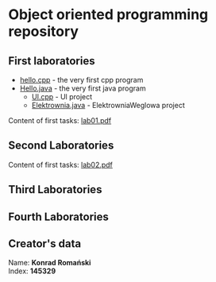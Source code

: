# Object oriented programming repository

## First laboratories
- [hello.cpp](https://bitbucket.org/Konrad884/object_oriented_programming/src/master/lab1/Cpp/hello.cpp) - the very first cpp program
- [Hello.java](https://bitbucket.org/Konrad884/object_oriented_programming/src/master/lab1/Java/Hello/Hello.java) - the very first java program
  - [Ul.cpp](https://bitbucket.org/Konrad884/object_oriented_programming/src/master/lab1/Cpp/Ul.cpp) - Ul project
  - [Elektrownia.java](https://bitbucket.org/Konrad884/object_oriented_programming/src/master/lab1/Java/Elektrownia/Elektrownia.java) - ElektrowniaWeglowa project

Content of first tasks:
[lab01.pdf](https://bitbucket.org/Konrad884/object_oriented_programming/src/master/lab1/lab01.pdf)

## Second Laboratories

Content of first tasks:
[lab02.pdf](https://bitbucket.org/Konrad884/object_oriented_programming/src/master/lab1/lab02.pdf)

## Third Laboratories


## Fourth Laboratories


## Creator's data
Name: **Konrad Romański**  
Index: **145329**